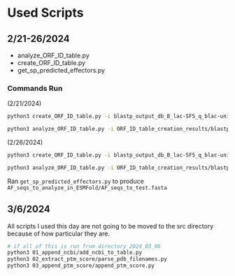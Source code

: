 # Used Scripts

## 2/21-26/2024

- analyze_ORF_ID_table.py
- create_ORF_ID_table.py
- get_sp_predicted_effectors.py

### Commands Run

(2/21/2024)

```bash
python3 create_ORF_ID_table.py -i blastp_output_db_B_lac-SF5_q_blac-uniprot.filtered_best_hits.txt -l known_effector_id_lists

python3 analyze_ORF_ID_table.py -i ORF_ID_table_creation_results/blastp_output_db_B_lac-SF5_q_blac-uniprot_on_predicted-effectors-ov-85_RXLR-EER_WY-domain_CRN_motif_SP.tsv
```

(2/26/2024)

```bash
python3 create_ORF_ID_table.py -i blastp_output_db_B_lac-SF5_q_blac-uniprot.filtered_best_hits.txt -l known_effector_id_lists

python3 analyze_ORF_ID_table.py -i ORF_ID_table_creation_results/blastp_output_db_B_lac-SF5_q_blac-uniprot_on_predicted-effectors-ov-85_RXLR-EER_WY-domain_CRN-motif_SP.tsv
```

Ran `get_sp_predicted_effectors.py` to produce `AF_seqs_to_analyze_in_ESMFold/AF_seqs_to_test.fasta`

## 3/6/2024

All scripts I used this day are not going to be moved to the src directory because of how particular they are.

```bash
# if all of this is run from directory 2024_03_06
python3 01_append_ncbi/add_ncbi_to_table.py
python3 02_extract_ptm_score/parse_pdb_filenames.py
python3 03_append_ptm_score/append_ptm_score.py
```
